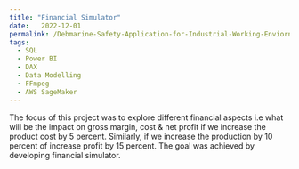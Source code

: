 ```yaml
---
title: "Financial Simulator"
date:   2022-12-01
permalink: /Debmarine-Safety-Application-for-Industrial-Working-Enviornments/
tags:
  - SQL
  - Power BI
  - DAX
  - Data Modelling
  - FFmpeg
  - AWS SageMaker 
---
```


The focus of this project was to explore different financial aspects i.e what will be the impact on gross margin, cost & net profit if we increase the product cost by 5 percent. Similarly, if we increase the production by 10 percent of increase profit by 15 percent. The goal was achieved by developing financial simulator.




